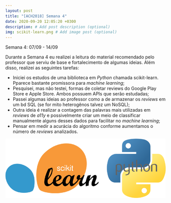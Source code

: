 ```yaml
---
layout: post
title: "[ACH2018] Semana 4"
date: 2020-09-20 12:05:20 +0300
description: # Add post description (optional)
img: scikit-learn.png # Add image post (optional)
---
```

Semana 4: 07/09 - 14/09 

Durante a Semana 4 eu realizei a leitura do material recomendado pelo professor que serviu de base e fortalecimento de algumas ideias. Além disso, realizei as seguintes tarefas:

- Iniciei os estudos de uma biblioteca em *Python* chamada scikit-learn. Pparece bastante promissora para *machine learning*;
- Pesquisei, mas não testei, formas de coletar reviews do Google Play Store e Apple Store. Ambos possuem APIs que serão estudadas;
- Passei algumas ideias ao professor como a de armazenar os *reviews* em um bd SQL (se for mito heterogênos talvez um NoSQL);
- Outra ideia é realizar a contagem das palavras mais utilizadas em *reviews* de *a11y* e possivelmente criar um meio de classificar manualmente alguns desses dados para facilitar no *machine learning*;
- Pensar em medir a acurácia do algoritmo conforme aumentamos o número de *reviews* analizados. 

![](https://raw.githubusercontent.com/mautoz/mautoz.github.io/master/assets/img/python_sklearn.png) 